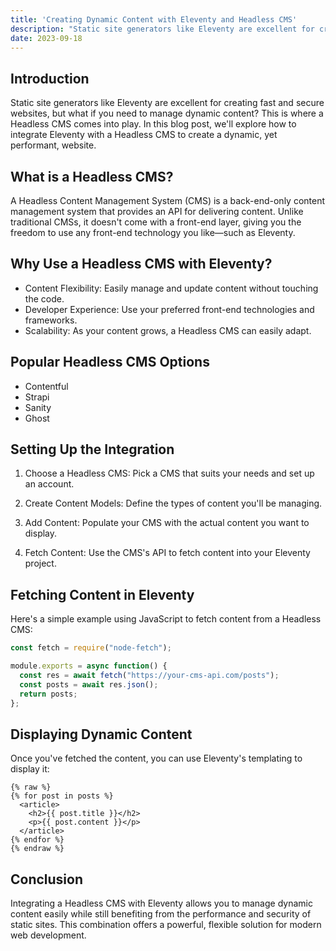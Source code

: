 ```yaml
---
title: 'Creating Dynamic Content with Eleventy and Headless CMS'
description: "Static site generators like Eleventy are excellent for creating fast and secure websites, but what if you need to manage dynamic content? This is where a Headless CMS comes into play. In this blog post, we'll explore how to integrate Eleventy with a Headless CMS to create a dynamic, yet performant, website."
date: 2023-09-18
---
```


## Introduction

Static site generators like Eleventy are excellent for creating fast and secure websites, but what if you need to manage dynamic content? This is where a Headless CMS comes into play. In this blog post, we'll explore how to integrate Eleventy with a Headless CMS to create a dynamic, yet performant, website.

## What is a Headless CMS?

A Headless Content Management System (CMS) is a back-end-only content management system that provides an API for delivering content. Unlike traditional CMSs, it doesn't come with a front-end layer, giving you the freedom to use any front-end technology you like—such as Eleventy.

## Why Use a Headless CMS with Eleventy?

- Content Flexibility: Easily manage and update content without touching the code.
- Developer Experience: Use your preferred front-end technologies and frameworks.
- Scalability: As your content grows, a Headless CMS can easily adapt.

## Popular Headless CMS Options

- Contentful
- Strapi
- Sanity
- Ghost

## Setting Up the Integration

1. Choose a Headless CMS: Pick a CMS that suits your needs and set up an account.

2. Create Content Models: Define the types of content you'll be managing.

3. Add Content: Populate your CMS with the actual content you want to display.

4. Fetch Content: Use the CMS's API to fetch content into your Eleventy project.

## Fetching Content in Eleventy

Here's a simple example using JavaScript to fetch content from a Headless CMS:

```javascript
const fetch = require("node-fetch");

module.exports = async function() {
  const res = await fetch("https://your-cms-api.com/posts");
  const posts = await res.json();
  return posts;
};
```

## Displaying Dynamic Content

Once you've fetched the content, you can use Eleventy's templating to display it:

```nunjucks
{% raw %}
{% for post in posts %}
  <article>
    <h2>{{ post.title }}</h2>
    <p>{{ post.content }}</p>
  </article>
{% endfor %}
{% endraw %}
```

## Conclusion

Integrating a Headless CMS with Eleventy allows you to manage dynamic content easily while still benefiting from the performance and security of static sites. This combination offers a powerful, flexible solution for modern web development.